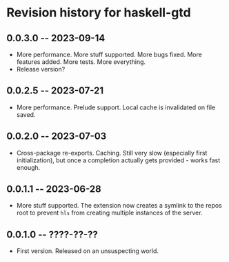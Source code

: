 # Revision history for haskell-gtd

## 0.0.3.0 -- 2023-09-14
* More performance. More stuff supported. More bugs fixed. More features added. More tests. More everything.
* Release version?

## 0.0.2.5 -- 2023-07-21
* More performance. Prelude support. Local cache is invalidated on file saved.

## 0.0.2.0 -- 2023-07-03

* Cross-package re-exports. Caching. Still very slow (especially first initialization), but once a completion actually gets provided - works fast enough.

## 0.0.1.1 -- 2023-06-28

* More stuff supported. The extension now creates a symlink to the repos root to prevent `hls` from creating multiple instances of the server.

## 0.0.1.0 -- ????-??-??

* First version. Released on an unsuspecting world.
